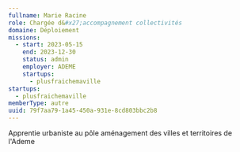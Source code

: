 ```yaml
---
fullname: Marie Racine
role: Chargée d&#x27;accompagnement collectivités
domaine: Déploiement
missions:
  - start: 2023-05-15
    end: 2023-12-30
    status: admin
    employer: ADEME
    startups:
      - plusfraichemaville
startups:
  - plusfraichemaville
memberType: autre
uuid: 79f7aa79-1a45-450a-931e-8cd803bbc2b8
---
```

Apprentie urbaniste au pôle aménagement des villes et territoires de l'Ademe